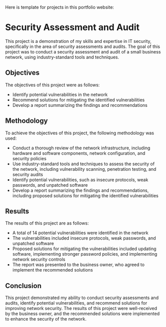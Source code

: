 Here is template for projects in this portfolio website:

# Security Assessment and Audit

This project is a demonstration of my skills and expertise in IT security, specifically in the area of security assessments and audits. The goal of this project was to conduct a security assessment and audit of a small business network, using industry-standard tools and techniques.

## Objectives

The objectives of this project were as follows:

- Identify potential vulnerabilities in the network
- Recommend solutions for mitigating the identified vulnerabilities
- Develop a report summarizing the findings and recommendations

## Methodology

To achieve the objectives of this project, the following methodology was used:

- Conduct a thorough review of the network infrastructure, including hardware and software components, network configuration, and security policies
- Use industry-standard tools and techniques to assess the security of the network, including vulnerability scanning, penetration testing, and security audits
- Identify potential vulnerabilities, such as insecure protocols, weak passwords, and unpatched software
- Develop a report summarizing the findings and recommendations, including proposed solutions for mitigating the identified vulnerabilities

## Results

The results of this project are as follows:

- A total of 14 potential vulnerabilities were identified in the network
- The vulnerabilities included insecure protocols, weak passwords, and unpatched software
- Proposed solutions for mitigating the vulnerabilities included updating software, implementing stronger password policies, and implementing network security controls
- The report was presented to the business owner, who agreed to implement the recommended solutions

## Conclusion

This project demonstrated my ability to conduct security assessments and audits, identify potential vulnerabilities, and recommend solutions for improving network security. The results of this project were well-received by the business owner, and the recommended solutions were implemented to enhance the security of the network.

